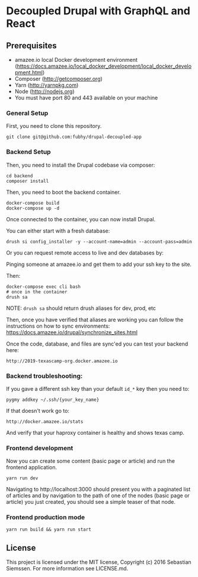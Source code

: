 # Decoupled Drupal with GraphQL and React

## Prerequisites

- amazee.io local Docker development environment (https://docs.amazee.io/local_docker_development/local_docker_development.html)
- Composer (http://getcomposer.org)
- Yarn (http://yarnpkg.com)
- Node (http://nodejs.org)
- You must have port 80 and 443 available on your machine

### General Setup

First, you need to clone this repository.

```
git clone git@github.com:fubhy/drupal-decoupled-app
```

### Backend Setup

Then, you need to install the Drupal codebase via composer:

```
cd backend
composer install
```

Then, you need to boot the backend container.

```
docker-compose build
docker-compose up -d
```

Once connected to the container, you can now install Drupal.

You can either start with a fresh database:
```
drush si config_installer -y --account-name=admin --account-pass=admin
```

Or you can request remote access to live and dev databases by:

Pinging someone at amazee.io and get them to add your ssh key to the site.

Then:
```
docker-compose exec cli bash
# once in the container
drush sa
```

NOTE: `drush sa` should return drush aliases for dev, prod, etc

Then, once you have verified that aliases are working you can follow the
instructions on how to sync environments:
https://docs.amazee.io/drupal/synchronize_sites.html

Once the code, database, and files are sync'ed you can test your backend here:
```
http://2019-texascamp-org.docker.amazee.io
```

### Backend troubleshooting:

If you gave a different ssh key than your default `id_*` key then you need to:

```
pygmy addkey ~/.ssh/{your_key_name}
```

If that doesn't work go to:
```
http://docker.amazee.io/stats
```

And verify that your haproxy container is healthy and shows texas camp.

### Frontend development

Now you can create some content (basic page or article) and run the frontend application.

```
yarn run dev
```

Navigating to http://localhost:3000 should present you with a paginated list of articles
and by navigation to the path of one of the nodes (basic page or article) you just
created, you should see a simple teaser of that node.

### Frontend production mode

```
yarn run build && yarn run start
```

## License

This project is licensed under the MIT license, Copyright (c) 2016 Sebastian Siemssen. For more information see LICENSE.md.
